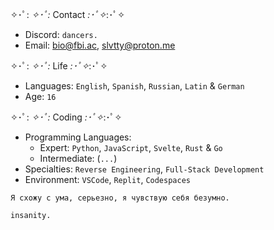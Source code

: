 ✧･ﾟ: *✧･ﾟ:*  Contact  *:･ﾟ✧*:･ﾟ✧
- Discord: `dancers.`
- Email: bio@fbi.ac, slvtty@proton.me

✧･ﾟ: *✧･ﾟ:*  Life  *:･ﾟ✧*:･ﾟ✧
- Languages: `English`, `Spanish`, `Russian`, `Latin` & `German`
- Age: `16`

✧･ﾟ: *✧･ﾟ:*  Coding  *:･ﾟ✧*:･ﾟ✧
- Programming Languages:
     - Expert: `Python`, `JavaScript`, `Svelte`, `Rust` & `Go`
     - Intermediate: (`...`)
- Specialties: `Reverse Engineering`, `Full-Stack Development`
- Environment: `VSCode`, `Replit`, `Codespaces`

```
Я схожу с ума, серьезно, я чувствую себя безумно.

insanity.
```
